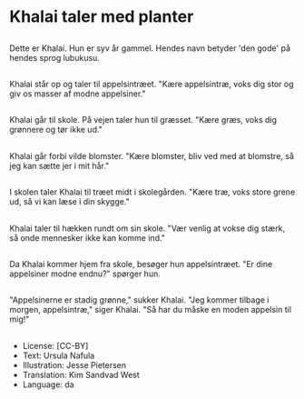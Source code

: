 # Khalai taler med planter

##
Dette er Khalai. Hun er syv år gammel. Hendes navn betyder 'den gode' på hendes sprog lubukusu.

##
Khalai står op og taler til appelsintræet. "Kære appelsintræ, voks dig stor og giv os masser af modne appelsiner."

##
Khalai går til skole. På vejen taler hun til græsset. "Kære græs, voks dig grønnere og tør ikke ud."

##
Khalai går forbi vilde blomster. "Kære blomster, bliv ved med at blomstre, så jeg kan sætte jer i mit hår."

##
I skolen taler Khalai til træet midt i skolegården. "Kære træ, voks store grene ud, så vi kan læse i din skygge."

##
Khalai taler til hækken rundt om sin skole. "Vær venlig at vokse dig stærk, så onde mennesker ikke kan komme ind."

##
Da Khalai kommer hjem fra skole, besøger hun appelsintræet. "Er dine appelsiner modne endnu?" spørger hun.

##
"Appelsinerne er stadig grønne," sukker Khalai. "Jeg kommer tilbage i morgen, appelsintræ," siger Khalai. "Så har du måske en moden appelsin til mig!"

##
* License: [CC-BY]
* Text: Ursula Nafula
* Illustration: Jesse Pietersen
* Translation: Kim Sandvad West
* Language: da
